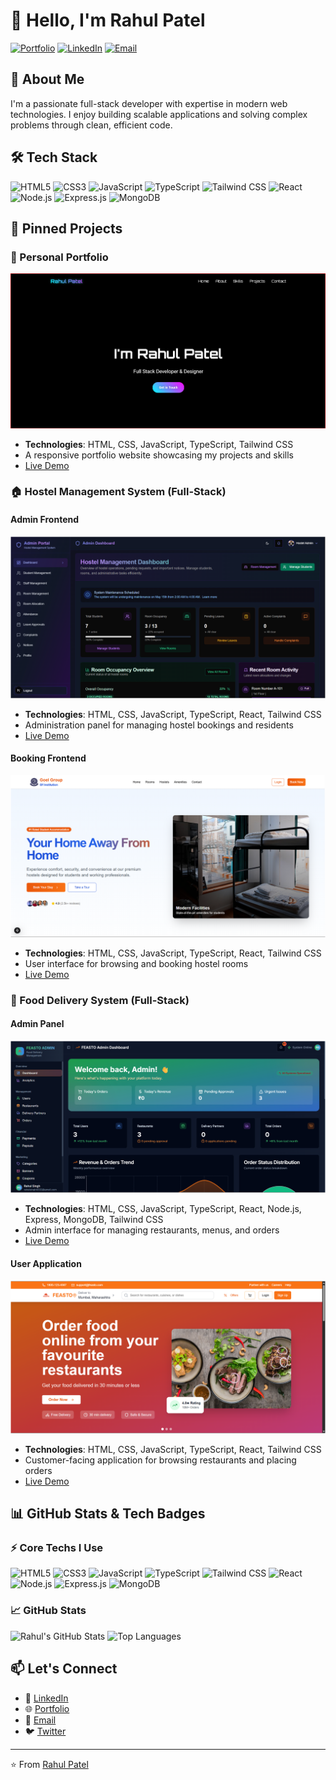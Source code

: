 # 👋 Hello, I'm Rahul Patel

[![Portfolio](https://img.shields.io/badge/Portfolio-Visit%20My%20Portfolio-blue?style=for-the-badge&logo=google-chrome)](https://portfolio-git-main-rahul-patels-projects-dc68615d.vercel.app/)
[![LinkedIn](https://img.shields.io/badge/LinkedIn-Connect%20with%20me-blue?style=for-the-badge&logo=linkedin)](https://www.linkedin.com/in/rahul-patel231/)
[![Email](https://img.shields.io/badge/Email-Contact%20Me-red?style=for-the-badge&logo=gmail)](mailto:ra.rahul11131@gmail.com)

## 🚀 About Me

I'm a passionate full-stack developer with expertise in modern web technologies. I enjoy building scalable applications and solving complex problems through clean, efficient code.

## 🛠️ Tech Stack

![HTML5](https://img.shields.io/badge/HTML5-E34F26?style=for-the-flat&logo=html5&logoColor=white)
![CSS3](https://img.shields.io/badge/CSS3-1572B6?style=for-the-flat&logo=css3&logoColor=white)
![JavaScript](https://img.shields.io/badge/JavaScript-F7DF1E?style=for-the-flat&logo=javascript&logoColor=black)
![TypeScript](https://img.shields.io/badge/TypeScript-007ACC?style=for-the-flat&logo=typescript&logoColor=white)
![Tailwind CSS](https://img.shields.io/badge/Tailwind%20CSS-38B2AC?style=for-the-flat&logo=tailwind-css&logoColor=white)
![React](https://img.shields.io/badge/React-20232A?style=for-the-flat&logo=react&logoColor=61DAFB)
![Node.js](https://img.shields.io/badge/Node.js-339933?style=for-the-flat&logo=nodedotjs&logoColor=white)
![Express.js](https://img.shields.io/badge/Express.js-000000?style=for-the-flat&logo=express&logoColor=white)
![MongoDB](https://img.shields.io/badge/MongoDB-47A248?style=for-the-flat&logo=mongodb&logoColor=white)

## 📌 Pinned Projects

### 🎨 Personal Portfolio
![Portfolio Preview](https://github.com/rahulpatel51/rahulpatel51/blob/main/Page1.png)
- **Technologies**: HTML, CSS, JavaScript, TypeScript, Tailwind CSS
- A responsive portfolio website showcasing my projects and skills
- [Live Demo](https://your-portfolio-link.com)


### 🏠 Hostel Management System (Full-Stack)
#### Admin Frontend
![Hostel Admin Preview](https://github.com/rahulpatel51/rahulpatel51/blob/main/Hostel%20Admin.png)
- **Technologies**: HTML, CSS, JavaScript, TypeScript, React, Tailwind CSS
- Administration panel for managing hostel bookings and residents
- [Live Demo](https://hostel-admin-frontend.vercel.app/)

#### Booking Frontend
![Hostel Booking Preview](https://github.com/rahulpatel51/rahulpatel51/blob/main/Hostel%20Booking.png)
- **Technologies**: HTML, CSS, JavaScript, TypeScript, React, Tailwind CSS
- User interface for browsing and booking hostel rooms
- [Live Demo](https://hostel-booking-frontend-phi.vercel.app/)

### 🍕 Food Delivery System (Full-Stack)
#### Admin Panel
![Food Delivery Admin Preview](https://github.com/rahulpatel51/rahulpatel51/blob/main/Food%20Delivery%20Admin.png)
- **Technologies**: HTML, CSS, JavaScript, TypeScript, React, Node.js, Express, MongoDB, Tailwind CSS
- Admin interface for managing restaurants, menus, and orders
- [Live Demo](https://food-delivery-admin-steel.vercel.app/auth/login)

#### User Application
![Food Delivery User Preview](https://github.com/rahulpatel51/rahulpatel51/blob/main/Food%20Delivery%20User.png)
- **Technologies**: HTML, CSS, JavaScript, TypeScript, React, Tailwind CSS
- Customer-facing application for browsing restaurants and placing orders
- [Live Demo](https://food-delivery-user-gold.vercel.app/)


## 📊 GitHub Stats & Tech Badges

### ⚡ Core Techs I Use
![HTML5](https://img.shields.io/badge/HTML5-E34F26?style=for-the-flat&logo=html5&logoColor=white)
![CSS3](https://img.shields.io/badge/CSS3-1572B6?style=for-the-flat&logo=css3&logoColor=white)
![JavaScript](https://img.shields.io/badge/JavaScript-F7DF1E?style=for-the-flat&logo=javascript&logoColor=black)
![TypeScript](https://img.shields.io/badge/TypeScript-007ACC?style=for-the-flat&logo=typescript&logoColor=white)
![Tailwind CSS](https://img.shields.io/badge/Tailwind%20CSS-38B2AC?style=for-the-flat&logo=tailwind-css&logoColor=white)
![React](https://img.shields.io/badge/React-20232A?style=for-the-flat&logo=react&logoColor=61DAFB)
![Node.js](https://img.shields.io/badge/Node.js-339933?style=for-the-flat&logo=nodedotjs&logoColor=white)
![Express.js](https://img.shields.io/badge/Express.js-000000?style=for-the-flat&logo=express&logoColor=white)
![MongoDB](https://img.shields.io/badge/MongoDB-47A248?style=for-the-flat&logo=mongodb&logoColor=white)

### 📈 GitHub Stats
![Rahul's GitHub Stats](https://github-readme-stats.vercel.app/api?username=rahulpatel51&show_icons=true&theme=radical)
![Top Languages](https://github-readme-stats.vercel.app/api/top-langs/?username=rahulpatel51&layout=compact&theme=radical)

## 📫 Let's Connect

- 💼 [LinkedIn](https://www.linkedin.com/in/rahul-patel231/)
- 🌐 [Portfolio](https://portfolio-git-main-rahul-patels-projects-dc68615d.vercel.app/)
- 📧 [Email](mailto:ra.rahul11131@gmail.com)
- 🐦 [Twitter](https://x.com/RahulSingh77687) 

---

⭐️ From [Rahul Patel](https://github.com/rahulpatel51)
